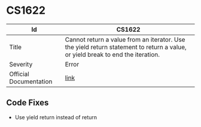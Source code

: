 # CS1622

| Id                     | CS1622                                                                                                                           |
| ---------------------- | -------------------------------------------------------------------------------------------------------------------------------- |
| Title                  | Cannot return a value from an iterator\. Use the yield return statement to return a value, or yield break to end the iteration\. |
| Severity               | Error                                                                                                                            |
| Official Documentation | [link](http://docs.microsoft.com/en-us/dotnet/csharp/misc/cs1622)                                                                |

## Code Fixes

* Use yield return instead of return
